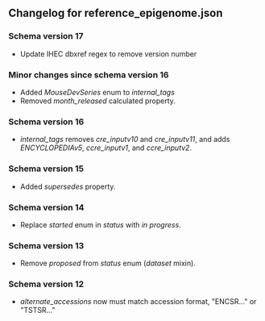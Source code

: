 ## Changelog for reference_epigenome.json

### Schema version 17

* Update IHEC dbxref regex to remove version number

### Minor changes since schema version 16
* Added *MouseDevSeries* enum to *internal_tags*
* Removed *month_released* calculated property.

### Schema version 16

* *internal_tags* removes *cre_inputv10* and *cre_inputv11*, and adds *ENCYCLOPEDIAv5*, *ccre_inputv1*, and *ccre_inputv2*.

### Schema version 15

* Added *supersedes* property.

### Schema version 14

* Replace *started* enum in *status* with *in progress*.

### Schema version 13

* Remove *proposed* from *status* enum (*dataset* mixin).

### Schema version 12

* *alternate_accessions* now must match accession format, "ENCSR..." or "TSTSR..."
